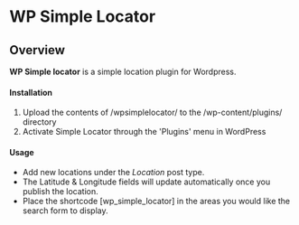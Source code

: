 # WP Simple Locator


## Overview

**WP Simple locator** is a simple location plugin for Wordpress.


#### Installation 
1. Upload the contents of /wpsimplelocator/ to the /wp-content/plugins/ directory
1. Activate Simple Locator through the 'Plugins' menu in WordPress



#### Usage

* Add new locations under the *Location* post type.
* The Latitude & Longitude fields will update automatically once you publish the location.
* Place the shortcode [wp_simple_locator] in the areas you would like the search form to display.
